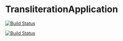 # TransliterationApplication
[![Build Status](https://travis-ci.org/DanielPollithy/TransliterationApplication.svg?branch=master)](https://travis-ci.org/DanielPollithy/TransliterationApplication)

[![Build Status](https://readthedocs.org/projects/transliterationapplication/badge/?version=latest)](http://transliterationapplication.readthedocs.io/en/latest/?badge=latest)
